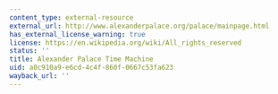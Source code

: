 ```yaml
---
content_type: external-resource
external_url: http://www.alexanderpalace.org/palace/mainpage.html
has_external_license_warning: true
license: https://en.wikipedia.org/wiki/All_rights_reserved
status: ''
title: Alexander Palace Time Machine
uid: a0c910a9-e6cd-4c4f-860f-0667c53fa623
wayback_url: ''
---
```

